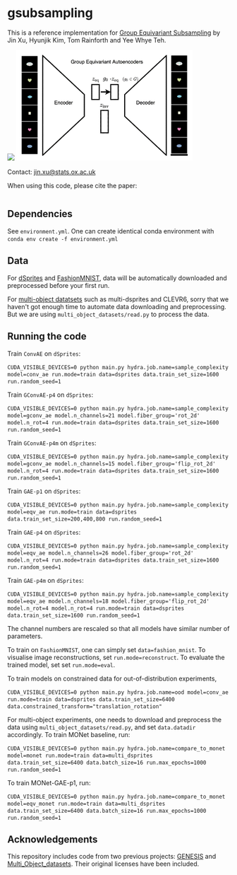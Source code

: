 # gsubsampling
This is a reference implementation for [Group Equivariant Subsampling](https://arxiv.org/abs/2106.05886) by Jin Xu, Hyunjik Kim, Tom Rainforth and Yee Whye Teh.

<p float="left">
  <img src="https://github.com/jinxu06/gsubsampling/blob/main/subsampling.gif" width="400">
  <img src="https://github.com/jinxu06/gsubsampling/blob/main/gae.gif" width="400">
</p>

Contact: jin.xu@stats.ox.ac.uk

When using this code, please cite the paper:
```
```

## Dependencies

See `environment.yml`. One can create identical conda environment with `conda env create -f environment.yml`

## Data

For [dSprites](https://github.com/deepmind/dsprites-dataset) and [FashionMNIST](https://github.com/zalandoresearch/fashion-mnist), data will be automatically downloaded and preprocessed before your first run.

For [multi-object datatsets](https://github.com/deepmind/multi_object_datasets) such as multi-dsprites and CLEVR6, sorry that we haven't got enough time to automate data downloading and preprocessing. But we are using `multi_object_datasets/read.py` to process the data.

## Running the code

Train `ConvAE` on `dSprites`:
```
CUDA_VISIBLE_DEVICES=0 python main.py hydra.job.name=sample_complexity model=conv_ae run.mode=train data=dsprites data.train_set_size=1600 run.random_seed=1
```
Train `GConvAE-p4` on `dSprites`:
```
CUDA_VISIBLE_DEVICES=0 python main.py hydra.job.name=sample_complexity model=gconv_ae model.n_channels=21 model.fiber_group='rot_2d' model.n_rot=4 run.mode=train data=dsprites data.train_set_size=1600 run.random_seed=1
```
Train `GConvAE-p4m` on `dSprites`:
```
CUDA_VISIBLE_DEVICES=0 python main.py hydra.job.name=sample_complexity model=gconv_ae model.n_channels=15 model.fiber_group='flip_rot_2d' model.n_rot=4 run.mode=train data=dsprites data.train_set_size=1600 run.random_seed=1
```
Train `GAE-p1` on `dSprites`:
```
CUDA_VISIBLE_DEVICES=0 python main.py hydra.job.name=sample_complexity model=eqv_ae run.mode=train data=dsprites data.train_set_size=200,400,800 run.random_seed=1
```
Train `GAE-p4` on `dSprites`:
```
CUDA_VISIBLE_DEVICES=0 python main.py hydra.job.name=sample_complexity model=eqv_ae model.n_channels=26 model.fiber_group='rot_2d' model.n_rot=4 run.mode=train data=dsprites data.train_set_size=1600 run.random_seed=1
```
Train `GAE-p4m` on `dSprites`:
```
CUDA_VISIBLE_DEVICES=0 python main.py hydra.job.name=sample_complexity model=eqv_ae model.n_channels=18 model.fiber_group='flip_rot_2d' model.n_rot=4 model.n_rot=4 run.mode=train data=dsprites data.train_set_size=1600 run.random_seed=1
```
The channel numbers are rescaled so that all models have similar number of parameters.

To train on `FashionMNIST`, one can simply set `data=fashion_mnist`. To visualise image reconstructions, set `run.mode=reconstruct`. To evaluate the trained model, set set `run.mode=eval`.

To train models on constrained data for out-of-distribution experiments, 
```
CUDA_VISIBLE_DEVICES=0 python main.py hydra.job.name=ood model=conv_ae run.mode=train data=dsprites data.train_set_size=6400 data.constrained_transform="translation_rotation"
```

For multi-object experiments, one needs to download and preprocess the data using `multi_object_datasets/read.py`, and set `data.datadir` accordingly.
To train MONet baseline, run:
```
CUDA_VISIBLE_DEVICES=0 python main.py hydra.job.name=compare_to_monet model=monet run.mode=train data=multi_dsprites data.train_set_size=6400 data.batch_size=16 run.max_epochs=1000 run.random_seed=1
```
To train MONet-GAE-p1, run:
```
CUDA_VISIBLE_DEVICES=0 python main.py hydra.job.name=compare_to_monet model=eqv_monet run.mode=train data=multi_dsprites data.train_set_size=6400 data.batch_size=16 run.max_epochs=1000 run.random_seed=1
```

## Acknowledgements

This repository includes code from two previous projects: [GENESIS](https://github.com/applied-ai-lab/genesis) and [Multi_Object_datasets](https://github.com/deepmind/multi_object_datasets). Their original licenses have been included.
